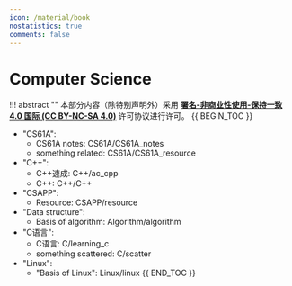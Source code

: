 ```yaml
---
icon: /material/book
nostatistics: true
comments: false
---
```

# Computer Science
!!! abstract ""
    本部分内容（除特别声明外）采用 [**署名-非商业性使用-保持一致 4.0 国际 (CC BY-NC-SA 4.0)**](https://creativecommons.org/licenses/by-nc-sa/4.0/) 许可协议进行许可。
{{ BEGIN_TOC }}

- "CS61A":
    - CS61A notes: CS61A/CS61A_notes
    - something related: CS61A/CS61A_resource
- "C++":
    - C++速成: C++/ac_cpp
    - C++: C++/C++   
- "CSAPP":
    - Resource: CSAPP/resource
- "Data structure":
    - Basis of algorithm: Algorithm/algorithm
- "C语言":
    - C语言: C/learning_c
    - something scattered: C/scatter
- "Linux":
    - "Basis of Linux": Linux/linux
{{ END_TOC }}


